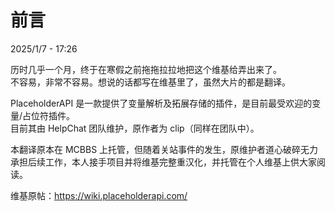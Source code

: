 # 前言

2025/1/7 - 17:26

历时几乎一个月，终于在寒假之前拖拖拉拉地把这个维基给弄出来了。  
不容易，非常不容易。想说的话都写在维基里了，虽然大片的都是翻译。  


PlaceholderAPI 是一款提供了变量解析及拓展存储的插件，是目前最受欢迎的变量/占位符插件。  
目前其由 HelpChat 团队维护，原作者为 clip（同样在团队中）。


本翻译原本在 MCBBS 上托管，但随着关站事件的发生，原维护者道心破碎无力承担后续工作，本人接手项目并将维基完整重汉化，并托管在个人维基上供大家阅读。

维基原帖：https://wiki.placeholderapi.com/